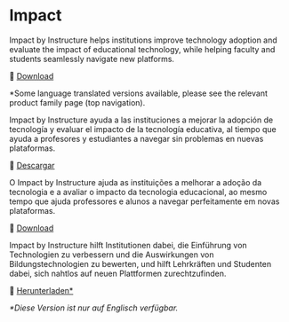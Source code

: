 # Impact

<div class="lang EN">

Impact by Instructure helps institutions improve technology adoption and evaluate the impact of educational technology, while helping faculty and students seamlessly navigate new platforms.

💾 [Download](https://inst.bid/impact/dl)

*Some language translated versions available, please see the relevant product family page (top navigation).

<div class="contents impact"></div>

</div>
<div class="lang ES_LA">

Impact by Instructure ayuda a las instituciones a mejorar la adopción de tecnología y evaluar el impacto de la tecnología educativa, al tiempo que ayuda a profesores y estudiantes a navegar sin problemas en nuevas plataformas.

💾 [Descargar](https://inst.bid/es-la/impact/dl/es) 

<div class="contents impact-ES_LA"></div>

</div>
<div class="lang PT_BR">

O Impact by Instructure ajuda as instituições a melhorar a adoção da tecnologia e a avaliar o impacto da tecnologia educacional, ao mesmo tempo que ajuda professores e alunos a navegar perfeitamente em novas plataformas.

💾 [Download](https://inst.bid/pt-br/impact/dl/pt)

<div class="contents impact-PT_BR"></div>

</div>
<div class="lang DE">

Impact by Instructure hilft Institutionen dabei, die Einführung von Technologien zu verbessern und die Auswirkungen von Bildungstechnologien zu bewerten, und hilft Lehrkräften und Studenten dabei, sich nahtlos auf neuen Plattformen zurechtzufinden.

💾 [Herunterladen*](https://inst.bid/impact/dl/de)

_*Diese Version ist nur auf Englisch verfügbar._

<div class="contents impact"></div>

</div>

